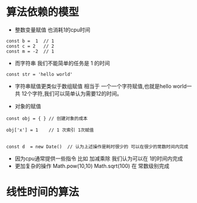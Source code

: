 # 算法依赖的模型
* 整数变量赋值 也消耗1的cpu时间

```
const b =  1  // 1
const c = 2   // 2
const m = -2  // 1

```
* 而字符串 我们不能简单的任务是 1 的时间

```
const str = 'hello world'

```
* 字符串赋值更类似于数组赋值 相当于 一个一个字符赋值,也就是hello world一共 12个字符,我们可以简单认为需要12的时间。

* 对象的赋值

```
const obj = { } // 创建对象的成本

obj['x'] = 1    // 1 次索引 1次赋值


const d  = new Date()  // 认为上述操作是耗时很少的 可以在很少的常数时间内完成

```

* 因为cpu通常提供一些指令 比如 加减乘除  我们认为可以在 1的时间内完成
* 更加复杂的操作 Math.pow(10,10) Math.sqrt(100) 在 常数级别完成

# 线性时间的算法